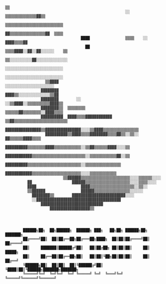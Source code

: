                                                                               ▒▒
                                                          ░░    ▒▒▒▒▒▒▒▒▒▒▒▒▒▒▓▓▒▒
                                                          ▒▒▒▒▒▒▒▒▒▒▒▒▒▒▒▒▒▒▒▒▒▒▒▒▒▒
                                                          ▓▓▒▒▒▒▒▒▒▒▒▒▒▒▒▒▒▒▓▓  ▒▒▒▒
                                      ████                ▒▒▒▒    ░░        ▓▓▓▓▒▒▒▒▓▓
                                        ██                ▒▒▒▒▓▓▓▓░░▓▓░░▓▓░░░░░░    ▒▒
                                                          ▒▒░░░░░░░░░░▓▓░░░░░░░░░░░░░░
                                                            ░░░░░░░░░░░░░░░░░░░░░░░░░░
                                                          ░░░░░░░░░░░░░░░░░░░░░░░░░░
                      ▒▒▓▓▓▓                                ░░░░░░░░░░░░░░░░░░░░░░
                    ▓▓▓▓▓▓▓▓                              ▓▓▓▓▒▒░░░░░░░░░░░░░░▒▒▓▓
                    ▓▓▓▓▓▓▓▓        ░░                  ░░▒▒▓▓▓▓░░▒▒▒▒▒▒▒▒▒▒▓▓▓▓▒▒
                    ▓▓▓▓▓▓▓▓▒▒  ▒▒▒▒▒▒▒▒                ▒▒▒▒▒▒▓▓▒▒▒▒▒▒▒▒░░▓▓▓▓▒▒▒▒
                    ▓▓▓▓▓▓▓▓▓▓  ▓▓▓▓▒▒▒▒▓▓▓▓▓▓▓▓▓▓▓▓  ▒▒▓▓▒▒▒▒▒▒▒▒▒▒▒▒▒▒▒▒▒▒▒▒▒▒▒▒
                      ▓▓▓▓▓▓▓▓▓▓▓▓▓▓▓▓▒▒▓▓▓▓▓▓▓▓▓▓▓▓▓▓▓▓░░░░▒▒▓▓▓▓▒▒▒▒▒▒▒▒▒▒▒▒▒▒▒▒
                      ▓▓▓▓▓▓▓▓▓▓▒▒▓▓▓▓▒▒▒▒▓▓▓▓▓▓▓▓▒▒▒▒▓▓▒▒░░▒▒░░  ▓▓▒▒▒▒▒▒▓▓▓▓▒▒▒▒
                        ▓▓▓▓▓▓▓▓▓▓▒▒▒▒▒▒▒▒▓▓▓▓▒▒▒▒▒▒▒▒▒▒▒▒░░▒▒▓▓▒▒▒▒▒▒▓▓▓▓░░░░▒▒
                        ▓▓▓▓▓▓▓▓▓▓▓▓▒▒▒▒▒▒▒▒▒▒▒▒▒▒▒▒▒▒▒▒▒▒▒▒░░▒▒▒▒▒▒▒▒▒▒▒▒▓▓░░▒▒
                          ▓▓▓▓▓▓▓▓▓▓▒▒▒▒▒▒▒▒▒▒▒▒▒▒▒▒▒▒▒▒▒▒▒▒░░▒▒▒▒▒▒▒▒▒▒▒▒▒▒▒▒
                          ▓▓▓▓▓▓▓▓▓▓▓▓▒▒▒▒▒▒▒▒▒▒▒▒▒▒▒▒▒▒▒▒▒▒░░░░▒▒▒▒▒▒▒▒▒▒▒▒
                              ▒▒▓▓▓▓▓▓▒▒▒▒▒▒▒▒▒▒▒▒▒▒▒▒▒▒▒▒▒▒░░░░▒▒▒▒▒▒░░░░
              ▓▓                  ▓▓▓▓▓▓▒▒▒▒▒▒▒▒▒▒▒▒▒▒▒▒▒▒▒▒░░░░▒▒▒▒░░░░
              ▓▓▓▓                    ▓▓▓▓▒▒▒▒▒▒▒▒▒▒▒▒▒▒▒▒▒▒▒▒░░▒▒░░
              ▒▒▓▓▓▓▓▓                ▓▓▓▓▓▓▒▒▒▒▒▒▒▒▒▒▒▒▒▒▒▒░░░░░░
                ▓▓▓▓▓▓▓▓▒▒        ▓▓▓▓▓▓▓▓▓▓▓▓▓▓▓▓▓▓▓▓▓▓▓▓░░░░
                ░░▓▓▓▓▓▓▓▓▓▓▓▓▓▓▓▓▓▓▓▓▓▓▓▓▓▓▓▓▓▓▓▓▓▓▓▓▓▓
                    ▓▓▓▓▓▓▓▓▓▓▓▓▓▓▓▓▓▓▓▓▓▓▓▓▓▓▓▓
                        ▓▓▓▓▓▓▓▓▓▓▓▓▓▓▓▓▓▓▒▒




            ██████╗██╗  ██╗██████╗  ██████╗ ███╗   ██╗██╗ ██████╗██╗     ███████╗
            ██╔════╝██║  ██║██╔══██╗██╔═══██╗████╗  ██║██║██╔════╝██║     ██╔════╝
            ██║     ███████║██████╔╝██║   ██║██╔██╗ ██║██║██║     ██║     █████╗
            ██║     ██╔══██║██╔══██╗██║   ██║██║╚██╗██║██║██║     ██║     ██╔══╝
            ╚██████╗██║  ██║██║  ██║╚██████╔╝██║ ╚████║██║╚██████╗███████╗███████╗
            ╚═════╝╚═╝  ╚═╝╚═╝  ╚═╝ ╚═════╝ ╚═╝  ╚═══╝╚═╝ ╚═════╝╚══════╝╚══════╝
